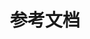 ---
layout: home
title: 参考文档
titleTemplate: ':title - NewStar CTF'

hero:
  name: NewStar CTF
  text: 参考文档
  tagline: 赛事信息 赛题指导和建议 降低学习门槛

features:
  - title: '2024'
    # details: '2024.9.27 - 2024.11.3'
    link: /guide/2024/
---